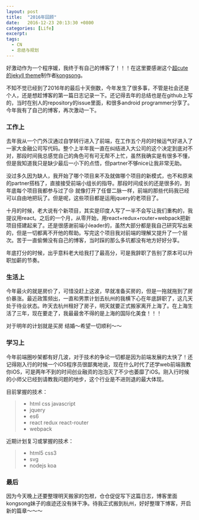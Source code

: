 ```yaml
---
layout: post
title:  "2016年回顾"
date:   2016-12-23 20:13:30 +0800
categories: [Life]
excerpt:
tags:
  - CN
  - 总结与规划
---
```


好激动作为一个程序媛，我终于有自己的博客了！！！在这里要感谢这个[超cute的jekyll theme](https://github.com/songkong/Blog)制作者[kongsong](https://github.com/songkong)。

不知不觉已经到了2016年的最后十天倒数，今年发生了很多事，不管是社会还是个人，还是想趁博客的第一篇日志记录一下。还记得去年的总结也是在github上写的，当时在别人的repository的issue里面，和很多android programmer分享了。今年我有了自己的博客，再次激动一下。

### 工作上
去年我从一个门外汉通过自学转行进入了前端，在工作五个月的时候运气好进入了一家大金融公司写代码。整个上半年我一直在纠结进入大公司的这个决定到底对不对，那段时间我总感觉自己的角色可有可无帮不上忙，虽然我确实是有很多不懂，但是我知道我只是缺少最后一小下的点悟，但partner不够nice让我非常无助。

没过多久因为缺人，我开始了哪个项目来不及就做哪个项目的新模式，也不和原来的partner搭档了，直接接受前端小组长的指导。那段时间成长的还是很多的，到年底每个项目我都参与过了😢 就像打开了任督二脉一样，前端的那些代码我已经可以自由地把玩了。但是呢，这些项目都是运用jquery的老项目了。

十月的时候，老大说有个新项目，其实是印度人写了一半不会写让我们重构的，我提议用react。之后的一个月，从零开始，用react+redux+router+webpack把新项目搭建起来了。还是很感谢前端小leader的，虽然大部分都是我自己研究写出来的，但是一切都离不开他的帮助。写完这个项目我对前端的理解又提升了一个层次。苦于一直偷懒没有自己的博客，当时踩的那么多坑都没有地方好好分享。

年底打分的时候，出乎意料老大给我打了最高分，可是我辞职了告别了原本可以升职加薪的节奏。

### 生活上
今年最火的就是房价了，可惜没赶上这波，早就准备买房的，但是一拖就拖到了房价暴涨。最近政策频出，一直和男票计划去杭州的我横下心在年底辞职了，这几天处于待业状态。昨天去杭州租好了房子，明天就要正式搬家离开上海了。在上海生活了三年，现在要走了，我最最舍不得的是上海的国际化美食！！！

对于明年的计划就是买房 结婚～希望一切顺利～～

### 学习上
今年前端圈吵架都有好几波，对于技术的争论一切都是因为前端发展的太快了！还记得刚入行的时候一个iOS程序员很鄙夷地说，现在什么时代了还学web前端我教你iOS，可是两年不到的时间创业融资的泡泡灭了不少也萎靡了iOS。刚入行时候的小师父已经到请教我问题的地步，这个行业是不进则退的最大体现。

目前掌握的技术：
>* html css javascript
>* jquery
>* es6
>* react redux react-router
>* webpack

近期计划复习或掌握的技术：
>* html5 css3
>* svg
>* nodejs koa

### 最后
因为今天晚上还要整理明天搬家的包袱，仓仓促促写下这篇日志，博客里面kongsong妹子的痕迹还没有抹干净。待我正式搬到杭州，好好整理下博客，开启新的篇章～～～
